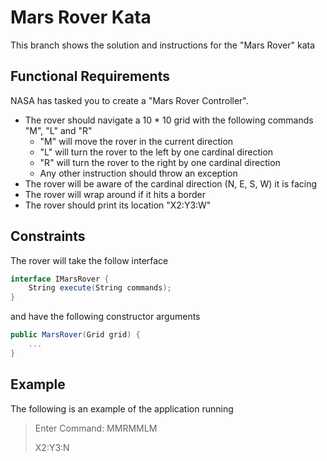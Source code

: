 # Mars Rover Kata

This branch shows the solution and instructions for the "Mars Rover" kata

## Functional Requirements

NASA has tasked you to create a "Mars Rover Controller".

- The rover should navigate a 10 * 10 grid with the following commands "M", "L" and "R"
  - "M" will move the rover in the current direction
  - "L" will turn the rover to the left by one cardinal direction
  - "R" will turn the rover to the right by one cardinal direction
  - Any other instruction should throw an exception
- The rover will be aware of the cardinal direction (N, E, S, W) it is facing
- The rover will wrap around if it hits a border
- The rover should print its location "X2:Y3:W"

## Constraints

The rover will take the follow interface

```cs
interface IMarsRover {
    String execute(String commands);
}
```

and have the following constructor arguments

```cs
public MarsRover(Grid grid) {
    ...
}
```

## Example

The following is an example of the application running

> Enter Command: MMRMMLM
>
> X2:Y3:N
